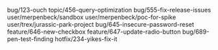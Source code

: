 bug/123-ouch
topic/456-query-optimization
bug/555-fix-release-issues
user/merpenbeck/sandbox
user/merpenbeck/poc-for-spike
user/trex/jurassic-park-project
bug/645-insecure-password-reset
feature/646-new-checkbox
feature/647-update-radio-button
bug/689-pen-test-finding
hotfix/234-yikes-fix-it
